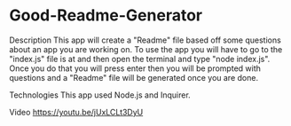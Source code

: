 # Good-Readme-Generator

Description
This app will create a "Readme" file based off some questions about an app you are working on. To use the app you will have to go to the "index.js" file is at and then open the terminal and type "node index.js". Once you do that you will press enter then you will be prompted with questions and a "Readme" file will be generated once you are done.

Technologies
This app used Node.js and Inquirer.

Video
https://youtu.be/jUxLCLt3DyU